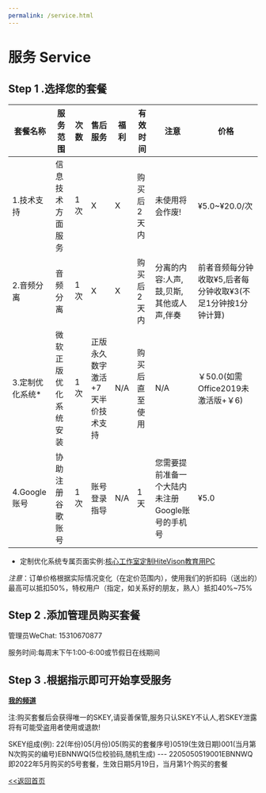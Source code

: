 ```yaml
---
permalink: /service.html
---
```


# 服务 Service

## Step 1 .选择您的套餐

| 套餐名称 | 服务范围| 次数 | 售后服务 | 福利 | 有效时间 | 注意 | 价格 |
| -------- | ----- | ------ |------- | ---- | -------- | ------------ | ----- |
| 1.技术支持 | 信息技术方面服务 | 1次 | X | X | 购买后2天内 | 未使用将会作废! | ¥5.0~¥20.0/次 |
| 2.音频分离 | 音频分离 | 1次 | X | X | 购买后2天内 | 分离的内容:人声,鼓,贝斯,其他或人声,伴奏 | 前者音频每分钟收取¥5,后者每分钟收取¥3(不足1分钟按1分钟计算) |
| 3.定制优化系统* | 微软正版优化系统安装 | 1次 | 正版永久数字激活+7天半价技术支持 | N/A |购买后直至使用 | N/A | ￥50.0(如需Office2019未激活版+￥6) |
| 4.Google账号 | 协助注册谷歌账号 | 1次 | 账号登录指导 | N/A | 1天 | 您需要提前准备一个大陆内未注册Google账号的手机号 | ¥5.0 |

* 定制优化系统专属页面实例:[核心工作室定制HiteVison教育用PC](/service/hvpc)

*注意*：订单价格根据实际情况变化（在定价范围内），使用我们的折扣码（送出的）最高可以抵扣50%，特权用户（指定，如关系好的朋友，熟人）抵扣40%~75%

## Step 2 .添加管理员购买套餐

管理员WeChat: 15310670877

服务时间:每周末下午1:00-6:00或节假日在线期间

## Step 3 .根据指示即可开始享受服务

**[我的频道](https://www.youtube.com/channel/UCXKZtp7WHK2rfcrVfsvSTuw)**

注:购买套餐后会获得唯一的SKEY,请妥善保管,服务只认SKEY不认人,若SKEY泄露将有可能受盗用者使用或退款!

SKEY组成(例): 22(年份)05(月份)05(购买的套餐序号)0519(生效日期)001(当月第N次购买的编号)EBNNWQ(5位校验码,随机生成) --- 2205050519001EBNNWQ 即2022年5月购买的5号套餐，生效日期5月19日，当月第1个购买的套餐

[<<返回首页](https://corestudi0.github.io)
